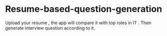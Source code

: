 # Resume-based-question-generation
Upload your resume , the app will compare it with top roles in IT . Then generate interview question according to it. 
